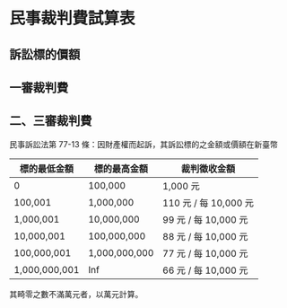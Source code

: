 # 民事裁判費試算表
## 訴訟標的價額
## 一審裁判費
## 二、三審裁判費

民事訴訟法第 77-13 條：因財產權而起訴，其訴訟標的之金額或價額在新臺幣

標的最低金額|標的最高金額|裁判徵收金額
-|-|-
0            |100,000      |1,000 元
100,001      |1,000,000    |  110 元 / 每 10,000 元
1,000,001    |10,000,000   |   99 元 / 每 10,000 元
10,000,001   |100,000,000  |   88 元 / 每 10,000 元
100,000,001  |1,000,000,000|   77 元 / 每 10,000 元
1,000,000,001|Inf          |   66 元 / 每 10,000 元

其畸零之數不滿萬元者，以萬元計算。

